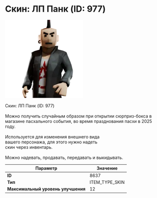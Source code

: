 # Скин: ЛП Панк (ID: 977)

![Item Image](../img/8637.webp?raw=true)

Скин: ЛП Панк (ID: 977)<br><br>Можно получить случайным образом при открытии сюрприз-бокса в<br>магазине пасхального события, во время празднования пасхи в 2025 году.<br><br>Используется для изменения внешнего вида<br>вашего персонажа, для этого нужно надеть<br>скин через инвентарь.<br><br>Можно надевать, продавать, передавать и выкидывать.


| Параметр | Значение |
|----------|----------|
| **ID** | 8637 |
| **Тип** | ITEM_TYPE_SKIN |
| **Максимальный уровень улучшения** | 12 |

